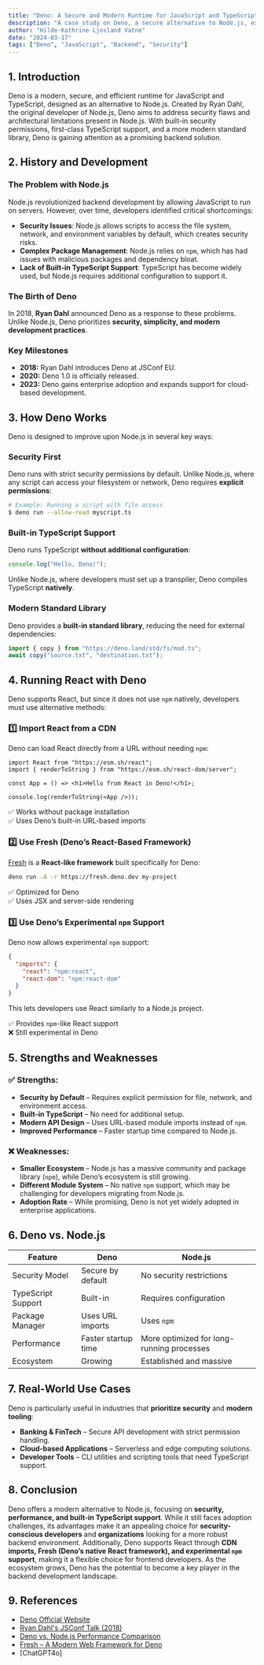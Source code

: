 ```yaml
---
title: "Deno: A Secure and Modern Runtime for JavaScript and TypeScript"
description: "A case study on Deno, a secure alternative to Node.js, exploring its features, benefits, and use cases."
author: "Hilde-Kathrine Ljosland Vatne"
date: "2024-03-17"
tags: ["Deno", "JavaScript", "Backend", "Security"]
---
```


## 1. Introduction

Deno is a modern, secure, and efficient runtime for JavaScript and TypeScript, designed as an alternative to Node.js. Created by Ryan Dahl, the original developer of Node.js, Deno aims to address security flaws and architectural limitations present in Node.js. With built-in security permissions, first-class TypeScript support, and a more modern standard library, Deno is gaining attention as a promising backend solution.

## 2. History and Development

### **The Problem with Node.js**

Node.js revolutionized backend development by allowing JavaScript to run on servers. However, over time, developers identified critical shortcomings:

- **Security Issues**: Node.js allows scripts to access the file system, network, and environment variables by default, which creates security risks.
- **Complex Package Management**: Node.js relies on `npm`, which has had issues with malicious packages and dependency bloat.
- **Lack of Built-in TypeScript Support**: TypeScript has become widely used, but Node.js requires additional configuration to support it.

### **The Birth of Deno**

In 2018, **Ryan Dahl** announced Deno as a response to these problems. Unlike Node.js, Deno prioritizes **security, simplicity, and modern development practices**.

### **Key Milestones**

- **2018:** Ryan Dahl introduces Deno at JSConf EU.
- **2020:** Deno 1.0 is officially released.
- **2023:** Deno gains enterprise adoption and expands support for cloud-based development.

## 3. How Deno Works

Deno is designed to improve upon Node.js in several key ways:

### **Security First**

Deno runs with strict security permissions by default. Unlike Node.js, where any script can access your filesystem or network, Deno requires **explicit permissions**:

```bash
# Example: Running a script with file access
$ deno run --allow-read myscript.ts
```

### **Built-in TypeScript Support**

Deno runs TypeScript **without additional configuration**:

```typescript
console.log("Hello, Deno!");
```

Unlike Node.js, where developers must set up a transpiler, Deno compiles TypeScript **natively**.

### **Modern Standard Library**

Deno provides a **built-in standard library**, reducing the need for external dependencies:

```typescript
import { copy } from "https://deno.land/std/fs/mod.ts";
await copy("source.txt", "destination.txt");
```

## 4. Running React with Deno

Deno supports React, but since it does not use `npm` natively, developers must use alternative methods:

### **1️⃣ Import React from a CDN**
Deno can load React directly from a URL without needing `npm`:
```tsx
import React from "https://esm.sh/react";
import { renderToString } from "https://esm.sh/react-dom/server";

const App = () => <h1>Hello from React in Deno!</h1>;

console.log(renderToString(<App />));
```
✅ Works without package installation  
✅ Uses Deno’s built-in URL-based imports  

### **2️⃣ Use Fresh (Deno’s React-Based Framework)**
[Fresh](https://fresh.deno.dev/) is a **React-like framework** built specifically for Deno:
```sh
deno run -A -r https://fresh.deno.dev my-project
```
✅ Optimized for Deno  
✅ Uses JSX and server-side rendering  

### **3️⃣ Use Deno’s Experimental `npm` Support**
Deno now allows experimental `npm` support:
```json
{
  "imports": {
    "react": "npm:react",
    "react-dom": "npm:react-dom"
  }
}
```
This lets developers use React similarly to a Node.js project.

✅ Provides `npm`-like React support  
❌ Still experimental in Deno  

## 5. Strengths and Weaknesses

### ✅ **Strengths:**

- **Security by Default** – Requires explicit permission for file, network, and environment access.
- **Built-in TypeScript** – No need for additional setup.
- **Modern API Design** – Uses URL-based module imports instead of `npm`.
- **Improved Performance** – Faster startup time compared to Node.js.

### ❌ **Weaknesses:**

- **Smaller Ecosystem** – Node.js has a massive community and package library (`npm`), while Deno’s ecosystem is still growing.
- **Different Module System** – No native `npm` support, which may be challenging for developers migrating from Node.js.
- **Adoption Rate** – While promising, Deno is not yet widely adopted in enterprise applications.

## 6. Deno vs. Node.js

| Feature            | Deno                | Node.js                                   |
| ------------------ | ------------------- | ----------------------------------------- |
| Security Model     | Secure by default   | No security restrictions                  |
| TypeScript Support | Built-in            | Requires configuration                    |
| Package Manager    | Uses URL imports    | Uses `npm`                                |
| Performance        | Faster startup time | More optimized for long-running processes |
| Ecosystem          | Growing             | Established and massive                   |

## 7. Real-World Use Cases

Deno is particularly useful in industries that **prioritize security** and **modern tooling**:

- **Banking & FinTech** – Secure API development with strict permission handling.
- **Cloud-based Applications** – Serverless and edge computing solutions.
- **Developer Tools** – CLI utilities and scripting tools that need TypeScript support.

## 8. Conclusion

Deno offers a modern alternative to Node.js, focusing on **security, performance, and built-in TypeScript support**. While it still faces adoption challenges, its advantages make it an appealing choice for **security-conscious developers** and **organizations** looking for a more robust backend environment. Additionally, Deno supports React through **CDN imports, Fresh (Deno’s native React framework), and experimental `npm` support**, making it a flexible choice for frontend developers. As the ecosystem grows, Deno has the potential to become a key player in the backend development landscape.

## 9. References

- [Deno Official Website](https://deno.land/)
- [Ryan Dahl's JSConf Talk (2018)](https://www.youtube.com/watch?v=M3BM9TB-8yA)
- [Deno vs. Node.js Performance Comparison](https://deno.land/manual)
- [Fresh – A Modern Web Framework for Deno](https://fresh.deno.dev/)
- [ChatGPT4o]
